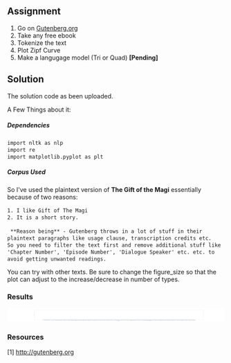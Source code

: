 ## Assignment

1.  Go on [Gutenberg.org](http://gutenberg.org)
2. Take any free ebook
3. Tokenize the text 
4. Plot Zipf Curve 
5. Make a langugage model (Tri or Quad) **[Pending]**

## Solution 
The solution code as been uploaded. 

A Few Things about it: 

##### Dependencies 

```
import nltk as nlp
import re
import matplotlib.pyplot as plt 
```
##### Corpus Used

So I've used the plaintext version of **The Gift of the Magi**  essentially because of two reasons: 

```
1. I like Gift of The Magi 
2. It is a short story.  

 **Reason being** - Gutenberg throws in a lot of stuff in their plaintext paragraphs like usage clause, transcription credits etc. 
So you need to filter the text first and remove additional stuff like 'Chapter Number', 'Episode Number', 'Dialogue Speaker' etc. etc. to avoid getting unwanted readings. 
``` 

You can try with other texts. Be sure to change the figure_size so that the plot can adjust to the increase/decrease in number of types. 

### Results 

![](https://raw.githubusercontent.com/RishavR/IASNLP-2018/master/26-06-2018%20Zipf%20Curve/ZIFS_plot.png)

### Resources

[1] http://gutenberg.org
